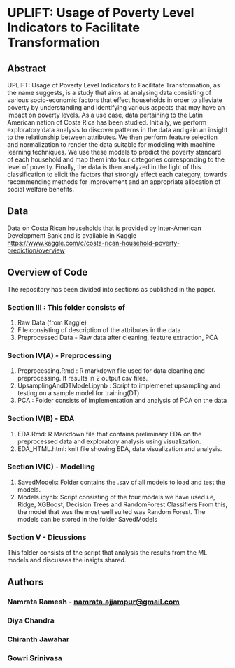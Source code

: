 # UPLIFT: Usage of Poverty Level Indicators to Facilitate Transformation

## Abstract
UPLIFT: Usage of Poverty Level Indicators to Facilitate Transformation, as the name suggests, is a study that aims at analysing data consisting of various socio-economic factors that effect households in order to alleviate poverty by understanding and identifying various aspects that may have an impact on poverty levels. 
As a use case, data pertaining to the Latin American nation of Costa Rica has been studied. Initially, we perform exploratory data analysis to discover patterns in the data and gain an insight to the relationship between attributes. We then perform feature selection and normalization to render the data suitable for modeling with machine learning techniques. We use these models to predict the poverty standard of each household and map them into four categories corresponding to the level of poverty. Finally, the data is then analyzed in the light of this classification to elicit the factors that strongly effect each category, towards recommending methods for improvement and an appropriate allocation of social welfare benefits.

## Data 
Data on Costa Rican households that is provided by Inter-American Development Bank and is available in Kaggle
https://www.kaggle.com/c/costa-rican-household-poverty-prediction/overview

## Overview of Code
The repository has been divided into sections as published in the paper.

### Section III : This folder consists of
1. Raw Data (from Kaggle) 
2. File consisting of description of the attributes in the data 
3. Preprocessed Data - Raw data after cleaning, feature extraction, PCA

### Section IV(A) - Preprocessing 
1. Preprocessing.Rmd : R markdown file used for data cleaning and preprocessing. It results in 2 output csv files.
2. UpsamplingAndDTModel.ipynb : Script to implemenet upsampling and testing on a sample model for training(DT)
3. PCA : Folder consists of implementation and analysis of PCA on the data

### Section IV(B) - EDA
1. EDA.Rmd: R Markdown file that contains preliminary EDA on the preprocessed data and exploratory analysis using visualization.
2. EDA_HTML.html: knit file showing EDA, data visualization and analysis.

### Section IV(C) - Modelling
1. SavedModels: Folder contains the .sav of all models to load and test the models.
2. Models.ipynb: Script consisting of the four models we have used i.e, Ridge, XGBoost, Decision Trees and RandomForest Classifiers
From this, the model that was the most well suited was Random Forest.
The models can be stored in the folder SavedModels

### Section V - Dicussions
This folder consists of the script that analysis the results from the ML models and discusses the insigts shared.



## Authors
### Namrata Ramesh - namrata.ajjampur@gmail.com 
### Diya Chandra
### Chiranth Jawahar
### Gowri Srinivasa







